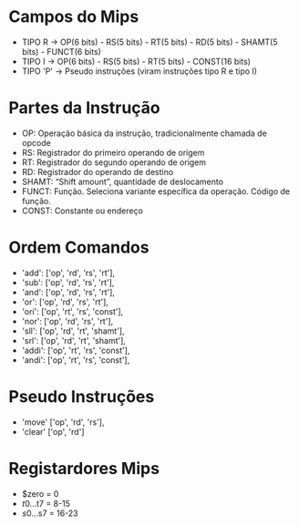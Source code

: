 # Campos do Mips
- TIPO R ->  OP(6 bits) - RS(5 bits) - RT(5 bits) - RD(5 bits) - SHAMT(5 bits) - FUNCT(6 bits)
- TIPO I ->  OP(6 bits) - RS(5 bits) - RT(5 bits) - CONST(16 bits)
- TIPO 'P' -> Pseudo instruções (viram instruções tipo R e tipo I)

# Partes da Instrução
- OP: Operação básica da instrução, tradicionalmente chamada de opcode
- RS: Registrador do primeiro operando de origem
- RT: Registrador do segundo operando de origem
- RD: Registrador do operando de destino
- SHAMT: “Shift amount”, quantidade de deslocamento
- FUNCT: Função. Seleciona variante específica da operação. Código de função.
- CONST: Constante ou endereço

# Ordem Comandos
-  'add':  ['op', 'rd', 'rs', 'rt'],
-  'sub':  ['op', 'rd', 'rs', 'rt'],
-  'and':  ['op', 'rd', 'rs', 'rt'],
-  'or':   ['op', 'rd', 'rs', 'rt'],
-  'ori':  ['op', 'rt', 'rs', 'const'],
-  'nor':  ['op', 'rd', 'rs', 'rt'],
-  'sll':  ['op', 'rd', 'rt', 'shamt'],
-  'srl':  ['op', 'rd', 'rt', 'shamt'],
-  'addi':  ['op', 'rt', 'rs', 'const'],
-  'andi':  ['op', 'rt', 'rs', 'const'],

# Pseudo Instruções
-  'move' ['op', 'rd', 'rs'],
-  'clear' ['op', 'rd']

# Registardores Mips
- $zero = 0
- $t0...$t7 = 8-15
- $s0...$s7 = 16-23
